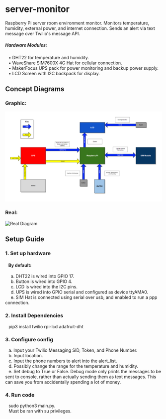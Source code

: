 # server-monitor
Raspberry Pi server room environment monitor. Monitors temperature, humidity, external power, and internet connection. Sends an alert via text message over Twilio's message API.  
##### Hardware Modules:  
&ensp; • DHT22 for temperature and humidity.  
&ensp; • WaveShare SIM7600X 4G Hat for cellular connection.  
&ensp; • MakerFocus UPS pack for power monitoring and backup power supply.  
&ensp; • LCD Screen with I2C backpack for display.  
  
## Concept Diagrams
### Graphic:
![Graphic Diagram](screens/diagram.png?raw=true "Title")
### Real:
![Real Diagram](screens/real.png?raw=true "Title")

  
  
## Setup Guide
### 1. Set up hardware  
#### &ensp; By default:
&emsp; a. DHT22 is wired into GPIO 17.  
&emsp; b. Button is wired into GPIO 4.  
&emsp; c. LCD is wired into the I2C pins.  
&emsp; d. UPS is wired into GPIO serial and configured as device ttyAMA0.  
&emsp; e. SIM Hat is connected using serial over usb, and enabled to run a ppp connection.  
### 2. Install Dependencies  
&ensp; pip3 install twilio rpi-lcd adafruit-dht  
### 3. Configure config
&ensp; a. Input your Twilio Messaging SID, Token, and Phone Number.  
&ensp; b. Input location.  
&ensp; c. Input the phone numbers to alert into the alert_list.  
&ensp; d. Possibly change the range for the temperature and humidity.  
&ensp; e. Set debug to True or False. Debug mode only prints the messages to be sent to console, rather than actually sending them as text messages. This can save you from accidentally spending a lot of money.  
### 4. Run code
&ensp; sudo python3 main.py.  
&ensp; Must be ran with su privileges.

